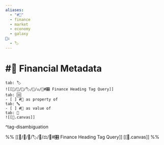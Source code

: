 ```yaml
---
aliases:
  - "#💱"
  - finance
  - market
  - economy
  - galaxy
📁:
  - 🏷️
---
```

# #💱 Financial Metadata

```tabs
tab: 🏷️
![[📁/🧠/🏁/🏷️/📁/⚖️/💱#🎛️ Finance Heading Tag Query]]
tab: 🆔
- [ ] #💱 as property of
tab: 🔤
- [ ] #💱 as value of 
tab: 🔐
![[💱.canvas]]
```

^tag-disambiguation

%%
[[📁/🧠/🏁/🏷️/📁/⚖️/💱#🎛️ Finance Heading Tag Query]]
[[💱.canvas]]
%%